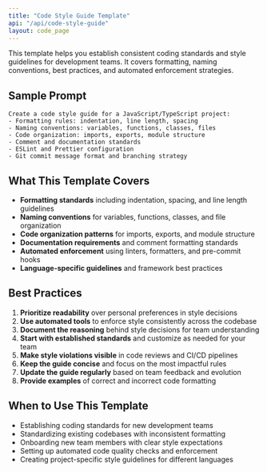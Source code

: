 ```yaml
---
title: "Code Style Guide Template"
api: "/api/code-style-guide"
layout: code_page
---
```


This template helps you establish consistent coding standards and style guidelines for development teams. It covers formatting, naming conventions, best practices, and automated enforcement strategies.

## Sample Prompt

```
Create a code style guide for a JavaScript/TypeScript project:
- Formatting rules: indentation, line length, spacing
- Naming conventions: variables, functions, classes, files
- Code organization: imports, exports, module structure
- Comment and documentation standards
- ESLint and Prettier configuration
- Git commit message format and branching strategy
```

## What This Template Covers

- **Formatting standards** including indentation, spacing, and line length guidelines
- **Naming conventions** for variables, functions, classes, and file organization
- **Code organization patterns** for imports, exports, and module structure
- **Documentation requirements** and comment formatting standards
- **Automated enforcement** using linters, formatters, and pre-commit hooks
- **Language-specific guidelines** and framework best practices

## Best Practices

1. **Prioritize readability** over personal preferences in style decisions
2. **Use automated tools** to enforce style consistently across the codebase
3. **Document the reasoning** behind style decisions for team understanding
4. **Start with established standards** and customize as needed for your team
5. **Make style violations visible** in code reviews and CI/CD pipelines
6. **Keep the guide concise** and focus on the most impactful rules
7. **Update the guide regularly** based on team feedback and evolution
8. **Provide examples** of correct and incorrect code formatting

## When to Use This Template

- Establishing coding standards for new development teams
- Standardizing existing codebases with inconsistent formatting
- Onboarding new team members with clear style expectations
- Setting up automated code quality checks and enforcement
- Creating project-specific style guidelines for different languages
